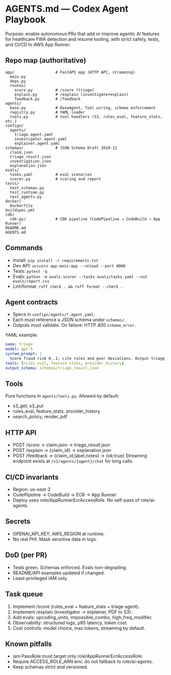 # AGENTS.md — Codex Agent Playbook

Purpose: enable autonomous PRs that add or improve agentic AI features for healthcare FWA detection and resume tooling, with strict safety, tests, and CI/CD to AWS App Runner.

## Repo map (authoritative)
```
app/                  # FastAPI app (HTTP API, streaming)
  main.py
  deps.py
  routes/
    score.py          # /score (triage)
    explain.py        # /explain (investigate+explain)
    feedback.py       # /feedback
agents/
  base.py             # BaseAgent, Tool wiring, schema enforcement
  registry.py         # YAML loader
  tools.py            # tool handlers (S3, rules_eval, feature_stats, etc.)
configs/
  agents/
    triage.agent.yaml
    investigator.agent.yaml
    explainer.agent.yaml
schemas/              # JSON Schema Draft 2020-12
  claim.json
  triage_result.json
  investigation.json
  explanation.json
evals/
  tasks.yaml          # eval scenarios
  scorer.py           # scoring and report
tests/
  test_schemas.py
  test_runtime.py
  test_agents.py
docker/
  Dockerfile
buildspec.yml
cdk/
  cdk-py/             # CDK pipeline (CodePipeline → CodeBuild → App Runner)
README.md
AGENTS.md
```

## Commands
- Install: `pip install -r requirements.txt`
- Dev API: `uvicorn app.main:app --reload --port 8080`
- Tests: `pytest -q`
- Evals: `python -m evals.scorer --tasks evals/tasks.yaml --out evals/report.csv`
- Lint/format: `ruff check . && ruff format --check .`

## Agent contracts
- Specs in `configs/agents/*.agent.yaml`.
- Each must reference a JSON schema under `schemas/`.
- Outputs must validate. On failure: HTTP 400 `schema_error`.

YAML example:
```yaml
name: triage
model: gpt-5
system_prompt: |
  Score fraud risk 0..1; cite rules and peer deviations. Output triage_result schema.
tools: [rules_eval, feature_stats, provider_history]
output_schema: schemas/triage_result.json
```

## Tools
Pure functions in `agents/tools.py`. Allowed by default:
- s3_get, s3_put
- rules_eval, feature_stats, provider_history
- search_policy, render_pdf

## HTTP API
- POST /score → claim.json → triage_result.json
- POST /explain → {claim_id} → explanation.json
- POST /feedback → {claim_id,label,notes} → {ok:true}
Streaming endpoint exists at `/v1/agents/{agent}/chat` for long calls.

## CI/CD invariants
- Region: us-east-2
- CodePipeline → CodeBuild → ECR → App Runner
- Deploy uses role/AppRunnerEcrAccessRole. No self-pass of role/ai-agents.

## Secrets
- OPENAI_API_KEY, AWS_REGION at runtime.
- No real PHI. Mask sensitive data in logs.

## DoD (per PR)
- Tests green. Schemas enforced. Evals non-degrading.
- README/API examples updated if changed.
- Least-privileged IAM only.

## Task queue
1) Implement /score (rules_eval + feature_stats + triage agent).
2) Implement /explain (investigator → explainer, PDF to S3).
3) Add evals: upcoding_units, impossible_combo, high_freq_modifier.
4) Observability: structured logs, p95 latency, token cost.
5) Cost controls: model choice, max tokens, streaming by default.

## Known pitfalls
- iam:PassRole must target only role/AppRunnerEcrAccessRole.
- Require ACCESS_ROLE_ARN env; do not fallback to role/ai-agents.
- Keep schemas strict and versioned.
